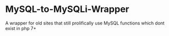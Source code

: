 # MySQL-to-MySQLi-Wrapper
A wrapper for old sites that still prolifically use MySQL functions which dont exist in php 7+

